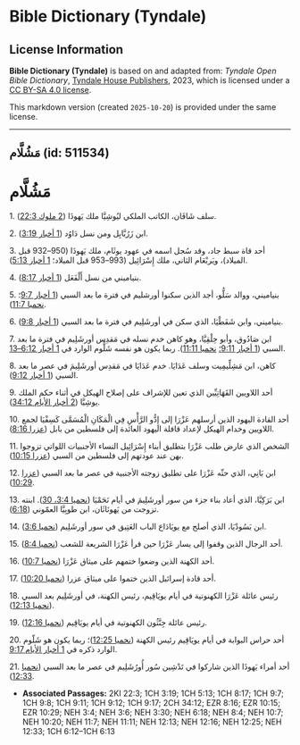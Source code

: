 # Bible Dictionary (Tyndale)

## License Information

**Bible Dictionary (Tyndale)** is based on and adapted from: _Tyndale Open Bible Dictionary_, [Tyndale House Publishers](https://tyndaleopenresources.com/), 2023, which is licensed under a [CC BY-SA 4.0 license](https://creativecommons.org/licenses/by-sa/4.0/legalcode.en).

This markdown version (created `2025-10-20`) is provided under the same license.



--------------------------------

## مَشُلَّام (id: 511534)

مَشُلَّام
=========

1\. سلف شَافَان، الكاتب الملكي ليُوشِيَّا ملك يَهوذَا ([2 ملوك 22:3](https://ref.ly/2Kgs22:3)). 

2\. ابن زَرُبَّابِل ومن نسل دَاوُد ([1 أخبار 3:19](https://ref.ly/1Chr3:19)).

3\. أحد قاة سبط جاد، وقد سُجل اسمه في عهود يوثَام، ملك يَهوذَا (950–932 قبل الميلاد)، ويَربْعَام الثاني، ملك إِسْرَائِيل (993–953 قبل الميلاد؛ [1 أخبار 5:13](https://ref.ly/1Chr5:13)).

4\. بنياميني من نسل أَلْفَعَل ([1 أخبار 8:17](https://ref.ly/1Chr8:17)).

5\. بنياميني، ووالد سَلُّو، أجد الذين سكنوا أورشليم في فترة ما بعد السبي ([1 أخبار 9:7](https://ref.ly/1Chr9:7)؛ [نحميا 11:7](https://ref.ly/Neh11:7)).

6\. بنياميني، وابن شَفَطْيَا، الذي سكن في أورشَلِيم في فترة ما بعد السبي ([1 أخبار 9:8](https://ref.ly/1Chr9:8)).

7\. ابن صَادُوق، وأبو حِلْقِيَّا، وهو كاهن خدم نسله في مَقدِس أورشَلِيم في فترة ما بعد السبي ([1 أخبار 9:11؛](https://ref.ly/1Chr9:11) [نحميا 11:11](https://ref.ly/Neh11:11)). ربما يكون هو نفسه شَلُّوم الوارد في [1 أخبار 6:12–13](https://ref.ly/1Chr6:12-1Chr6:13).

8\. كاهن، ابن مَشِلِّيمِيت وسلف عَدَايَا. خدم عَدَايَا في مَقدِس أورشَلِيمَ في عصر ما بعد السبي ([1 أخبار 9:12](https://ref.ly/1Chr9:12)).

9\. أحد اللاويين القَهَاتِيِّين الذي تعين للإشراف على إصلاح الهيكل في أثناء حكم الملك يوشِيَّا ([2 أخبار الأيام 34:12](https://ref.ly/2Chr34:12)).

10\. أحد القادة اليهود الذين أرسلهم عَزْرَا إلى إِدُّو الرَّأْسِ فِي الْمَكَانِ الْمُسَمَّى كَسِفْيَا لجمع اللاويين وخدام الهيكل لإعداد قافلة اليهود العائدة إلى فلسطين من بابل ([عزرا 8:16](https://ref.ly/Ezra8:16)).

11\. الشخص الذي عارض طلب عَزْرَا بتطليق أبناء إِسْرَائِيل النساء الأجنبيات اللواتي تزوجوا بهن عند عودتهم إلى فلسطين من السبي ([عزرا 10:15](https://ref.ly/Ezra10:15)).

12\. ابن بَانِي، الذي حثّه عَزْرَا على تطليق زوجته الأجنبية في عصر ما بعد السبي ([عزرا 10:29](https://ref.ly/Ezra10:29)).

13\. ابن بَرَكِيَّا، الذي أعاد بناء جزء من سور أورشَلِيمَ في أيام نَحَمْيَا ([نحميا 3:4، 30](https://ref.ly/Neh3:4,Neh3:30)). ابنته تزوجت من يَهونَاثَان، ابن طوبِيَّا العمّوني ([6:18](https://ref.ly/Neh6:18)).

14\. ابن بَسُودْيَا، الذي أصلح مع يويَادَاع الباب العَتِيق في سور أورشَلِيم ([نحميا 3:6](https://ref.ly/Neh3:6)).

15\. أحد الرجال الذين وقفوا إلى يسار عَزْرَا حين قرأ عَزْرَا الشريعة للشعب ([نحميا 8:4](https://ref.ly/Neh8:4)).

16\. أحد الكهنة الذين وضعوا ختمهم على ميثاق عَزْرَا ([نحميا 10:7](https://ref.ly/Neh10:7)).

17\. أحد قادة إسرائيل الذين ختموا على ميثاق عزرا ([نحميا 10:20](https://ref.ly/Neh10:20)).

18\. رئيس عائلة عَزْرَا الكهنوتية في أيام يويَاقِيم، رئيس الكهنة، في أورشَلِيم بعد السبي ([نحميا 12:13](https://ref.ly/Neh12:13)).

19\. رئيس عائلة جِنَّثُون الكهنوتية في أيام يويَاقِيم ([نحميا 12:16](https://ref.ly/Neh12:16)).

20\. أحد حراس البوابة في أيام يويَاقِيم رئيس الكهنة ([نحميا 12:25](https://ref.ly/Neh12:25))؛ ربما يكون هو شَلّوم الوارد ذكره في [1 أخبار الأيام 9:17](https://ref.ly/1Chr9:17).

21\. أحد أمراء يَهوذَا الذين شاركوا في تَدْشِين سُور أُورُشَلِيم في عصر ما بعد السبي ([نحميا 12:33](https://ref.ly/Neh12:33)).

* **Associated Passages:** 2KI 22:3; 1CH 3:19; 1CH 5:13; 1CH 8:17; 1CH 9:7; 1CH 9:8; 1CH 9:11; 1CH 9:12; 1CH 9:17; 2CH 34:12; EZR 8:16; EZR 10:15; EZR 10:29; NEH 3:4; NEH 3:6; NEH 3:30; NEH 6:18; NEH 8:4; NEH 10:7; NEH 10:20; NEH 11:7; NEH 11:11; NEH 12:13; NEH 12:16; NEH 12:25; NEH 12:33; 1CH 6:12–1CH 6:13

